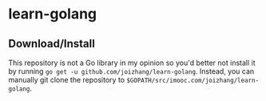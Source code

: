 # learn-golang

## Download/Install

This repository is not a Go library in my opinion so you'd better not install it by running `go get -u github.com/joizhang/learn-golang`.
Instead, you can manually git clone the repository to `$GOPATH/src/imooc.com/joizhang/learn-golang`.